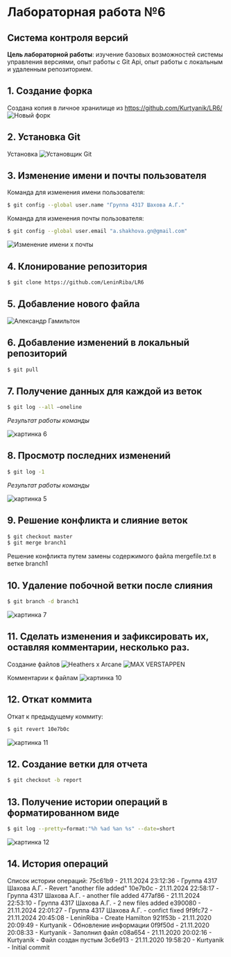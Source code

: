 # Лабораторная работа №6
## Система контроля версий 

**Цель лабораторной работы**: изучение базовых возможностей системы управления версиями, опыт работы с Git Api, опыт работы с локальным и удаленным репозиторием.

## 1. Создание форка
Создана копия в личное хранилище из https://github.com/Kurtyanik/LR6/
![Новый форк](./screens/screen2.jpg)

## 2. Установка Git
Установка 
![Установщик Git](./screens/screen1.jpg)

## 3. Изменение имени и почты пользователя
Команда для изменения имени пользователя:

```bash
$ git config --global user.name "Группа 4317 Шахова А.Г."
```
Команда для изменения почты пользователя:

```bash
$ git config --global user.email "a.shakhova.gn@gmail.com"
```
![Изменение имени х почты](./screens/screen3.jpg)

## 4. Клонирование репозитория

```bash
$ git clone https://github.com/LeninRiba/LR6
```

## 5. Добавление нового файла
![Александр Гамильтон](./screens/screen4.jpg)


## 6. Добавление изменений в локальный репозиторий

```bash
$ git pull
```

## 7. Получение данных для каждой из веток

```bash
$ git log --all –oneline
```

*Результат работы команды*

![картинка 6](./screens/screen6.jpg)

## 8. Просмотр последних изменений

```bash
$ git log -1
```

*Результат работы команды*

![картинка 5](./screens/screen5.jpg)

## 9. Решение конфликта и слияние веток

```bash
$ git checkout master
$ git merge branch1
```
Решение конфликта путем замены содержимого файла mergefile.txt в ветке branch1

## 10. Удаление побочной ветки после слияния

```bash
$ git branch -d branch1
```
![картинка 7](./screens/screen7.jpg)

## 11. Сделать изменения и зафиксировать их, оставляя комментарии, несколько раз.
Создание файлов
![Heathers x Arcane](./screens/screen8.jpg)
![MAX VERSTAPPEN](./screens/screen9.jpg)

Комментарии к файлам
![картинка 10](./screens/screen10.jpg)

## 12. Откат коммита
Откат к предыдущему коммиту:

```bash
$ git revert 10e7b0c
```
![картинка 11](./screens/screen11.jpg)

## 12. Создание ветки для отчета

```bash
$ git checkout -b report
```

## 13. Получение истории операций в форматированном виде

```bash
$ git log --pretty=format:"%h %ad %an %s" --date=short
```
![картинка 12](./screens/screen12.jpg)

## 14. История операций
Список истории операций:
75c61b9 - 21.11.2024 23:12:36 - Группа 4317 Шахова А.Г. - Revert "another file added"
10e7b0c - 21.11.2024 22:58:17 - Группа 4317 Шахова А.Г. - another file added
477af86 - 21.11.2024 22:53:10 - Группа 4317 Шахова А.Г. - 2 new files added
e390080 - 21.11.2024 22:01:27 - Группа 4317 Шахова А.Г. - confict fixed
9f9fc72 - 21.11.2024 20:45:08 - LeninRiba - Create Hamilton
921f53b - 21.11.2020 20:09:49 - Kurtyanik - Обновление информации
0f9f50d - 21.11.2020 20:08:33 - Kurtyanik - Заполнил файл
c08a654 - 21.11.2020 20:02:16 - Kurtyanik - Файл создан пустым
3c6e913 - 21.11.2020 19:58:20 - Kurtyanik - Initial commit
